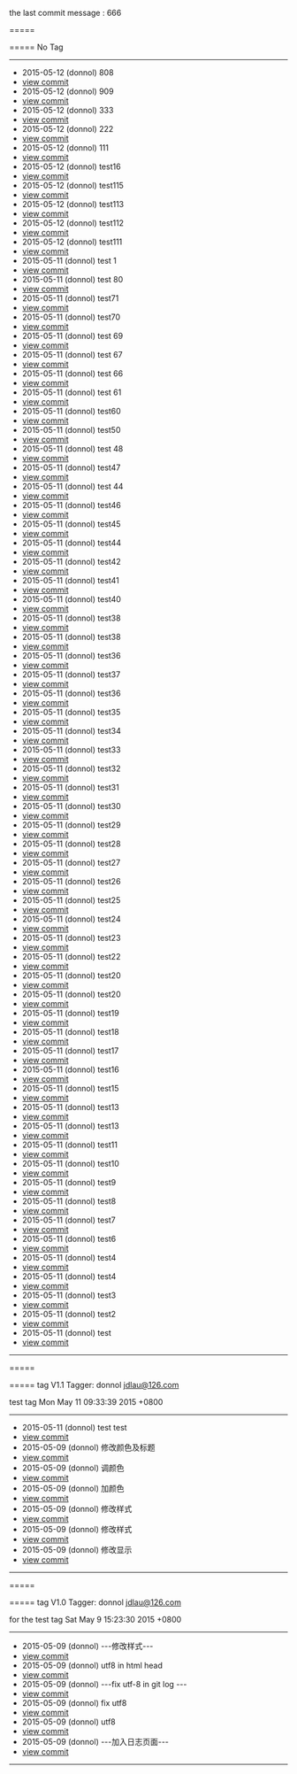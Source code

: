	
the last commit message : 666
	
=====
	
=====
No Tag
	
-----
	
- 2015-05-12 (donnol) 808		  <li><a href='https://github.com/fishedee/BakeWeb/commit/50ec03241c9be75b3ae29c070df9300a0db45928'>view commit</a></li>
- 2015-05-12 (donnol) 909		  <li><a href='https://github.com/fishedee/BakeWeb/commit/fbf4178e07c010ae96aed1a4ac63513f02360757'>view commit</a></li>
- 2015-05-12 (donnol) 333		  <li><a href='https://github.com/fishedee/BakeWeb/commit/fae3ccf04258f8f2f09cf18ba4bf06c0d4327eef'>view commit</a></li>
- 2015-05-12 (donnol) 222		  <li><a href='https://github.com/fishedee/BakeWeb/commit/a126a1de701982be9d5e92ffd5a6207d074de572'>view commit</a></li>
- 2015-05-12 (donnol) 111		  <li><a href='https://github.com/fishedee/BakeWeb/commit/c9738634e32bf760bf0cd45f36e655a5f8ea06a5'>view commit</a></li>
- 2015-05-12 (donnol) test16		  <li><a href='https://github.com/fishedee/BakeWeb/commit/79671f58078eab8e43532233dae76d04b6ab2904'>view commit</a></li>
- 2015-05-12 (donnol) test115		  <li><a href='https://github.com/fishedee/BakeWeb/commit/b58fab4644b7ed08755fb8fa94479ec7b518888d'>view commit</a></li>
- 2015-05-12 (donnol) test113		  <li><a href='https://github.com/fishedee/BakeWeb/commit/354aad31eda08ceb79071bb8c1bd1d927266a15b'>view commit</a></li>
- 2015-05-12 (donnol) test112		  <li><a href='https://github.com/fishedee/BakeWeb/commit/a34ef1571683a5829d39977d1b8823ac5f979083'>view commit</a></li>
- 2015-05-12 (donnol) test111		  <li><a href='https://github.com/fishedee/BakeWeb/commit/727022e4f07dcd6fc053dd708159faa22119f2ba'>view commit</a></li>
- 2015-05-11 (donnol) test 1		  <li><a href='https://github.com/fishedee/BakeWeb/commit/ce837736ed3e7623107fd42ca8d091a2e5a509a9'>view commit</a></li>
- 2015-05-11 (donnol) test 80		  <li><a href='https://github.com/fishedee/BakeWeb/commit/51b6f4e049e1e4468fee65293a0ab8785a7ca640'>view commit</a></li>
- 2015-05-11 (donnol) test71		  <li><a href='https://github.com/fishedee/BakeWeb/commit/554294ed6f337a8ddc91aac42e46a5e3ab439150'>view commit</a></li>
- 2015-05-11 (donnol) test70		  <li><a href='https://github.com/fishedee/BakeWeb/commit/5f75f00580c99bcd3dc0922a5efea3bb1c02d8ff'>view commit</a></li>
- 2015-05-11 (donnol) test 69		  <li><a href='https://github.com/fishedee/BakeWeb/commit/dc5f490483e0453e636aa5811f5e5e4462f5f38c'>view commit</a></li>
- 2015-05-11 (donnol) test 67		  <li><a href='https://github.com/fishedee/BakeWeb/commit/67af5ffe8c2b3a339c35429c5c944a0c87facb16'>view commit</a></li>
- 2015-05-11 (donnol) test 66		  <li><a href='https://github.com/fishedee/BakeWeb/commit/cec58c6eb1242c39ded42bfdc17da276d3935794'>view commit</a></li>
- 2015-05-11 (donnol) test 61		  <li><a href='https://github.com/fishedee/BakeWeb/commit/696e3dc2b37d47ff3f30d97bee31ea5942a5e467'>view commit</a></li>
- 2015-05-11 (donnol) test60		  <li><a href='https://github.com/fishedee/BakeWeb/commit/f7dce8542e60669e16a7fbb31c6e6d2cf395ef0d'>view commit</a></li>
- 2015-05-11 (donnol) test50		  <li><a href='https://github.com/fishedee/BakeWeb/commit/ee618a682a915bf77f0a1d62d5cc44bbd6819f44'>view commit</a></li>
- 2015-05-11 (donnol) test 48		  <li><a href='https://github.com/fishedee/BakeWeb/commit/5aa0d434b9eb5e425cf0ae02f7301f8d8b03b98b'>view commit</a></li>
- 2015-05-11 (donnol) test47		  <li><a href='https://github.com/fishedee/BakeWeb/commit/bf36a7dbc50c9edcaabfb5f852185cd5642762f3'>view commit</a></li>
- 2015-05-11 (donnol) test 44		  <li><a href='https://github.com/fishedee/BakeWeb/commit/bdda88a7d276e4d417be591116e88ce107ee15c8'>view commit</a></li>
- 2015-05-11 (donnol) test46		  <li><a href='https://github.com/fishedee/BakeWeb/commit/a7a09ce6bba70471f6eec8c5d6c325a62ee3fd64'>view commit</a></li>
- 2015-05-11 (donnol) test45		  <li><a href='https://github.com/fishedee/BakeWeb/commit/b3ab86b4316afeb20a38313bd52aaccf69ac69ea'>view commit</a></li>
- 2015-05-11 (donnol) test44		  <li><a href='https://github.com/fishedee/BakeWeb/commit/7bc49503910e356ae280c484a70953487f9ed8e4'>view commit</a></li>
- 2015-05-11 (donnol) test42		  <li><a href='https://github.com/fishedee/BakeWeb/commit/184daa0f1e274e980e9c06670d441149dede615f'>view commit</a></li>
- 2015-05-11 (donnol) test41		  <li><a href='https://github.com/fishedee/BakeWeb/commit/29f11f32f4412d209005f5ace593a3ec93722bdd'>view commit</a></li>
- 2015-05-11 (donnol) test40		  <li><a href='https://github.com/fishedee/BakeWeb/commit/cb88a55e2de7e5b71f0cabd5562699fc0e2b88c6'>view commit</a></li>
- 2015-05-11 (donnol) test38		  <li><a href='https://github.com/fishedee/BakeWeb/commit/b1a7529ca317d931da5e8d9803edbca8a17cb6fb'>view commit</a></li>
- 2015-05-11 (donnol) test38		  <li><a href='https://github.com/fishedee/BakeWeb/commit/92c57c4d47e77c6f0f464aa3ef54deedd7775111'>view commit</a></li>
- 2015-05-11 (donnol) test36		  <li><a href='https://github.com/fishedee/BakeWeb/commit/30482e1aef9328dddb1969531599276138c9909d'>view commit</a></li>
- 2015-05-11 (donnol) test37		  <li><a href='https://github.com/fishedee/BakeWeb/commit/85e6433f5e4fe7dba5b0cc8b42e1b68418e0dda0'>view commit</a></li>
- 2015-05-11 (donnol) test36		  <li><a href='https://github.com/fishedee/BakeWeb/commit/ee586bcf1fa30d324b7513a2fe20bce47f5cfad8'>view commit</a></li>
- 2015-05-11 (donnol) test35		  <li><a href='https://github.com/fishedee/BakeWeb/commit/e4ac7cc6d177bb849beaad89aec417a69884df50'>view commit</a></li>
- 2015-05-11 (donnol) test34		  <li><a href='https://github.com/fishedee/BakeWeb/commit/191b4fccdbbbf4b3a86adaaf538c057f20967cb6'>view commit</a></li>
- 2015-05-11 (donnol) test33		  <li><a href='https://github.com/fishedee/BakeWeb/commit/84f336c77b1371495186d5368f1343c81ed9680b'>view commit</a></li>
- 2015-05-11 (donnol) test32		  <li><a href='https://github.com/fishedee/BakeWeb/commit/88ce5cc263ea4e2983f5dd7890d79a19a32364a0'>view commit</a></li>
- 2015-05-11 (donnol) test31		  <li><a href='https://github.com/fishedee/BakeWeb/commit/aa9a09c36af86440710a9c7c262a1e9316fc5b6a'>view commit</a></li>
- 2015-05-11 (donnol) test30		  <li><a href='https://github.com/fishedee/BakeWeb/commit/02d86dca5c07a3a51ab8816ce28d5641ccb1ab9c'>view commit</a></li>
- 2015-05-11 (donnol) test29		  <li><a href='https://github.com/fishedee/BakeWeb/commit/6d24bc4b616f2698881a1bc4dec05442f943cff8'>view commit</a></li>
- 2015-05-11 (donnol) test28		  <li><a href='https://github.com/fishedee/BakeWeb/commit/c0e3c6ee05e141a343885ab979df31dd1421247e'>view commit</a></li>
- 2015-05-11 (donnol) test27		  <li><a href='https://github.com/fishedee/BakeWeb/commit/ebbb40c07d2da33a66511b7cdc40cd7524e3e5d5'>view commit</a></li>
- 2015-05-11 (donnol) test26		  <li><a href='https://github.com/fishedee/BakeWeb/commit/ee5bbd118e6672d0f733c3969b8437a19435fc30'>view commit</a></li>
- 2015-05-11 (donnol) test25		  <li><a href='https://github.com/fishedee/BakeWeb/commit/33036f89870f7b1c37929d40525c0370990becbf'>view commit</a></li>
- 2015-05-11 (donnol) test24		  <li><a href='https://github.com/fishedee/BakeWeb/commit/20c96e3780f23028f8c358d4b3b5c24aefa4c3bd'>view commit</a></li>
- 2015-05-11 (donnol) test23		  <li><a href='https://github.com/fishedee/BakeWeb/commit/f5cc0bec681bf30dd3578e98f3f2e0589c5c17a6'>view commit</a></li>
- 2015-05-11 (donnol) test22		  <li><a href='https://github.com/fishedee/BakeWeb/commit/7418a08bd3cef1c6f2fba4b6710ff485a8ee60b5'>view commit</a></li>
- 2015-05-11 (donnol) test20		  <li><a href='https://github.com/fishedee/BakeWeb/commit/1ad575cd6d8b9759a3ab5b57be774cbf47d5054c'>view commit</a></li>
- 2015-05-11 (donnol) test20		  <li><a href='https://github.com/fishedee/BakeWeb/commit/30c6b4e7a7841a7a36bb813b479b6dde49e5b103'>view commit</a></li>
- 2015-05-11 (donnol) test19		  <li><a href='https://github.com/fishedee/BakeWeb/commit/a80f580588bb1818d0e429818c608457b992424d'>view commit</a></li>
- 2015-05-11 (donnol) test18		  <li><a href='https://github.com/fishedee/BakeWeb/commit/8bbc7c9ca415549a2922187c49b09db2b8ac1345'>view commit</a></li>
- 2015-05-11 (donnol) test17		  <li><a href='https://github.com/fishedee/BakeWeb/commit/70dff6ec80b83c62d69bca0a0f414dc89ce20000'>view commit</a></li>
- 2015-05-11 (donnol) test16		  <li><a href='https://github.com/fishedee/BakeWeb/commit/18dd154aa9bcfc08be99414a3e0e2b28b7e13a03'>view commit</a></li>
- 2015-05-11 (donnol) test15		  <li><a href='https://github.com/fishedee/BakeWeb/commit/d28596b0b631306164b77faa9c6facca0717a3ba'>view commit</a></li>
- 2015-05-11 (donnol) test13		  <li><a href='https://github.com/fishedee/BakeWeb/commit/448f2974b92c9512cf0923871030e92f61471e70'>view commit</a></li>
- 2015-05-11 (donnol) test13		  <li><a href='https://github.com/fishedee/BakeWeb/commit/5f98d2269fdceb1e4d4b16e5ef023395d943a903'>view commit</a></li>
- 2015-05-11 (donnol) test11		  <li><a href='https://github.com/fishedee/BakeWeb/commit/c1fde0593a4266adf63d749055e9af7f06ac7841'>view commit</a></li>
- 2015-05-11 (donnol) test10		  <li><a href='https://github.com/fishedee/BakeWeb/commit/6ffcb4301b4454e5e5266407896d93775f5b480e'>view commit</a></li>
- 2015-05-11 (donnol) test9		  <li><a href='https://github.com/fishedee/BakeWeb/commit/bd0eea35857a5d0beb3d85129d7b019a03ad6ef3'>view commit</a></li>
- 2015-05-11 (donnol) test8		  <li><a href='https://github.com/fishedee/BakeWeb/commit/f8d624c47d64a885d21a614ae26c2dde2beababe'>view commit</a></li>
- 2015-05-11 (donnol) test7		  <li><a href='https://github.com/fishedee/BakeWeb/commit/ac99e5bbf0b0d923dfaa00d01d6d6b3559993c4f'>view commit</a></li>
- 2015-05-11 (donnol) test6		  <li><a href='https://github.com/fishedee/BakeWeb/commit/314527758a1953ebd91064c0bc20f15725edf26a'>view commit</a></li>
- 2015-05-11 (donnol) test4		  <li><a href='https://github.com/fishedee/BakeWeb/commit/7cce94dc97101b88cc3768511079ffb30f36bdc5'>view commit</a></li>
- 2015-05-11 (donnol) test4		  <li><a href='https://github.com/fishedee/BakeWeb/commit/9f3ac95a5668531d3be4cb82820dd80c157297b6'>view commit</a></li>
- 2015-05-11 (donnol) test3		  <li><a href='https://github.com/fishedee/BakeWeb/commit/63ffd13367669eb186133861436c753150c5e428'>view commit</a></li>
- 2015-05-11 (donnol) test2		  <li><a href='https://github.com/fishedee/BakeWeb/commit/f069a5936e93cbe0f25d890db7b5e424de91109e'>view commit</a></li>
- 2015-05-11 (donnol) test		  <li><a href='https://github.com/fishedee/BakeWeb/commit/a09aa6559f038fe2fb87482463c5ea5b74fdd2dc'>view commit</a></li>	
-----
	
	
=====
	
=====
tag V1.1
Tagger: donnol <jdlau@126.com>

test tag
Mon May 11 09:33:39 2015 +0800
	
-----
	
- 2015-05-11 (donnol) test test		  <li><a href='https://github.com/fishedee/BakeWeb/commit/0822ccf0cbf5c1d436401b2c16f067650dfec7bc'>view commit</a></li>
- 2015-05-09 (donnol) 修改颜色及标题		  <li><a href='https://github.com/fishedee/BakeWeb/commit/03b74393f1760a579d0bad3231c29b97b771c146'>view commit</a></li>
- 2015-05-09 (donnol) 调颜色		  <li><a href='https://github.com/fishedee/BakeWeb/commit/4569506f9d6f54604f02732140dcb596417245ee'>view commit</a></li>
- 2015-05-09 (donnol) 加颜色		  <li><a href='https://github.com/fishedee/BakeWeb/commit/8b836d311f0e982ef9afee3b43ee2b9c4d2980b3'>view commit</a></li>
- 2015-05-09 (donnol) 修改样式		  <li><a href='https://github.com/fishedee/BakeWeb/commit/fb3735d41f216373ed9c8d76b45cd240708c868e'>view commit</a></li>
- 2015-05-09 (donnol) 修改样式		  <li><a href='https://github.com/fishedee/BakeWeb/commit/d41d791d198a3cb56647f32b7ffb8d027a738435'>view commit</a></li>
- 2015-05-09 (donnol) 修改显示		  <li><a href='https://github.com/fishedee/BakeWeb/commit/e6216079388d6eb2fd1da868e9aa61d1956a4bf2'>view commit</a></li>	
-----
	
	
=====
	
=====
tag V1.0
Tagger: donnol <jdlau@126.com>

for the test tag
Sat May 9 15:23:30 2015 +0800
	
-----
	
- 2015-05-09 (donnol) ---修改样式---		  <li><a href='https://github.com/fishedee/BakeWeb/commit/0a9a45a601e391cf842de65b5792668f5ec06191'>view commit</a></li>
- 2015-05-09 (donnol) utf8 in html head		  <li><a href='https://github.com/fishedee/BakeWeb/commit/9d7050392b8787ba35f1495e672c777146049365'>view commit</a></li>
- 2015-05-09 (donnol) ---fix utf-8 in git log ---		  <li><a href='https://github.com/fishedee/BakeWeb/commit/7fe51822a9b65209d2c3219f14653730b9d659a0'>view commit</a></li>
- 2015-05-09 (donnol) fix utf8		  <li><a href='https://github.com/fishedee/BakeWeb/commit/f5d7f9d129e90bf89ad6f96475a99c6c55cec021'>view commit</a></li>
- 2015-05-09 (donnol) utf8		  <li><a href='https://github.com/fishedee/BakeWeb/commit/30d4cf2373a2aff094d7dc562b42fa92624d7d6c'>view commit</a></li>
- 2015-05-09 (donnol) ---加入日志页面---		  <li><a href='https://github.com/fishedee/BakeWeb/commit/bebaeb456fc4bc681bae8ddf308dc908c10ded0c'>view commit</a></li>	
-----
	

